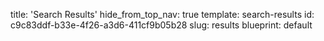 title: 'Search Results'
hide_from_top_nav: true
template: search-results
id: c9c83ddf-b33e-4f26-a3d6-411cf9b05b28
slug: results
blueprint: default
